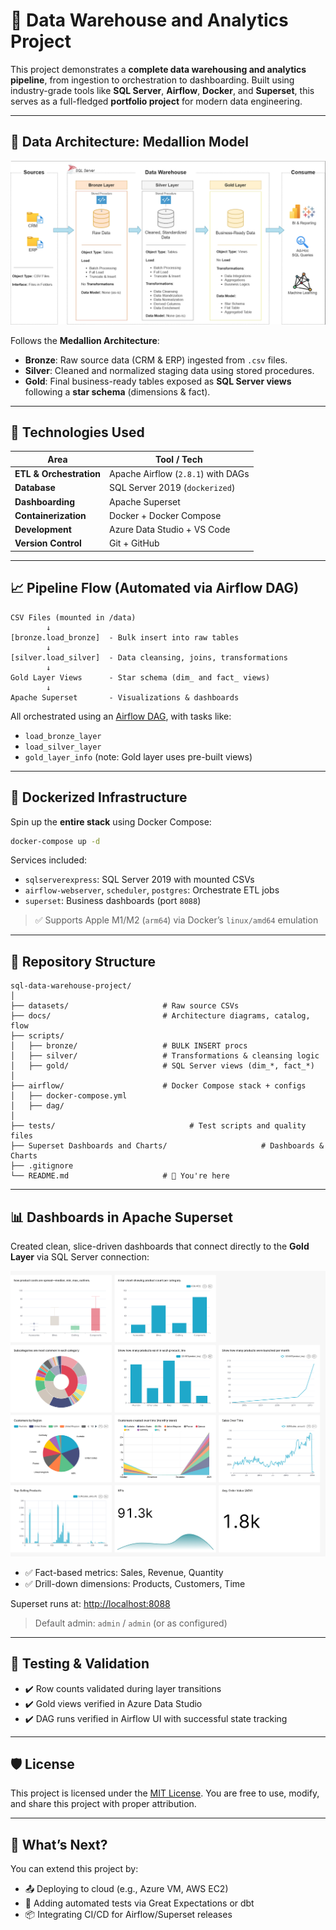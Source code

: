 # 💾 Data Warehouse and Analytics Project

This project demonstrates a **complete data warehousing and analytics pipeline**, from ingestion to orchestration to dashboarding. Built using industry-grade tools like **SQL Server**, **Airflow**, **Docker**, and **Superset**, this serves as a full-fledged **portfolio project** for modern data engineering.

---

## 🧱 Data Architecture: Medallion Model

![Data Architecture](docs/data_architecture.png)

Follows the **Medallion Architecture**:
- **Bronze**: Raw source data (CRM & ERP) ingested from `.csv` files.
- **Silver**: Cleaned and normalized staging data using stored procedures.
- **Gold**: Final business-ready tables exposed as **SQL Server views** following a **star schema** (dimensions & fact).

---

## 🚀 Technologies Used

| Area              | Tool / Tech                          |
|-------------------|---------------------------------------|
| **ETL & Orchestration** | Apache Airflow (`2.8.1`) with DAGs |
| **Database**       | SQL Server 2019 (`dockerized`)       |
| **Dashboarding**   | Apache Superset                      |
| **Containerization**| Docker + Docker Compose             |
| **Development**    | Azure Data Studio + VS Code          |
| **Version Control**| Git + GitHub                         |

---

## 📈 Pipeline Flow (Automated via Airflow DAG)

```
CSV Files (mounted in /data) 
        ↓
[bronze.load_bronze]  - Bulk insert into raw tables
        ↓
[silver.load_silver]  - Data cleansing, joins, transformations
        ↓
Gold Layer Views      - Star schema (dim_ and fact_ views)
        ↓
Apache Superset       - Visualizations & dashboards
```

All orchestrated using an [Airflow DAG](./dags/load_layers_dag.py), with tasks like:

- `load_bronze_layer`
- `load_silver_layer`
- `gold_layer_info` (note: Gold layer uses pre-built views)

---

## 🐳 Dockerized Infrastructure

Spin up the **entire stack** using Docker Compose:
```bash
docker-compose up -d
```

Services included:
- `sqlserverexpress`: SQL Server 2019 with mounted CSVs
- `airflow-webserver`, `scheduler`, `postgres`: Orchestrate ETL jobs
- `superset`: Business dashboards (port `8088`)

> ✅ Supports Apple M1/M2 (`arm64`) via Docker’s `linux/amd64` emulation

---

## 📂 Repository Structure

```
sql-data-warehouse-project/
│
├── datasets/                     # Raw source CSVs
├── docs/                         # Architecture diagrams, catalog, flow
├── scripts/
│   ├── bronze/                   # BULK INSERT procs
│   ├── silver/                   # Transformations & cleansing logic
│   ├── gold/                     # SQL Server views (dim_*, fact_*)
│
├── airflow/                      # Docker Compose stack + configs
│   ├── docker-compose.yml
│   ├── dag/
│
├── tests/                              # Test scripts and quality files
├── Superset Dashboards and Charts/                     # Dashboards & Charts
├── .gitignore
└── README.md                     # 📍 You're here
```

---

## 📊 Dashboards in Apache Superset

Created clean, slice-driven dashboards that connect directly to the **Gold Layer** via SQL Server connection:

![Dash Board](Superset_Dashboards_and_Charts/Visualization_DashBoard.jpg)

- ✅ Fact-based metrics: Sales, Revenue, Quantity
- ✅ Drill-down dimensions: Products, Customers, Time

Superset runs at: [http://localhost:8088](http://localhost:8088)  
> Default admin: `admin` / `admin` (or as configured)

---

## 🧪 Testing & Validation

- ✔️ Row counts validated during layer transitions
- ✔️ Gold views verified in Azure Data Studio
- ✔️ DAG runs verified in Airflow UI with successful state tracking

---

## 🛡️ License

This project is licensed under the [MIT License](LICENSE). You are free to use, modify, and share this project with proper attribution.

---

## 🙌 What’s Next?

You can extend this project by:

- 📤 Deploying to cloud (e.g., Azure VM, AWS EC2)
- 🧪 Adding automated tests via Great Expectations or dbt
- 📦 Integrating CI/CD for Airflow/Superset releases
